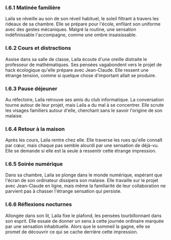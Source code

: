 ### I.6.1 Matinée familière

Laila se réveille au son de son réveil habituel, le soleil filtrant à travers les rideaux de sa chambre. Elle se prépare pour l'école, enfilant son uniforme avec des gestes mécaniques. Malgré la routine, une sensation indéfinissable l'accompagne, comme une ombre insaisissable.

### I.6.2 Cours et distractions

Assise dans sa salle de classe, Laila écoute d'une oreille distraite le professeur de mathématiques. Ses pensées vagabondent vers le projet de hack écologique qu'elle prépare avec Jean-Claude. Elle ressent une étrange tension, comme si quelque chose d'important allait se produire.

### I.6.3 Pause déjeuner

Au réfectoire, Laila retrouve ses amis du club informatique. La conversation tourne autour de leur projet, mais Laila a du mal à se concentrer. Elle scrute les visages familiers autour d'elle, cherchant sans le savoir l'origine de son malaise.

### I.6.4 Retour à la maison

Après les cours, Laila rentre chez elle. Elle traverse les rues qu'elle connaît par cœur, mais chaque pas semble alourdi par une sensation de déjà-vu. Elle se demande si elle est la seule à ressentir cette étrange impression.

### I.6.5 Soirée numérique

Dans sa chambre, Laila se plonge dans le monde numérique, espérant que l'écran de son ordinateur dissipera son malaise. Elle travaille sur le projet avec Jean-Claude en ligne, mais même la familiarité de leur collaboration ne parvient pas à chasser l'étrange sensation qui persiste.

### I.6.6 Réflexions nocturnes

Allongée dans son lit, Laila fixe le plafond, les pensées tourbillonnant dans son esprit. Elle essaie de donner un sens à cette journée ordinaire marquée par une sensation inhabituelle. Alors que le sommeil la gagne, elle se promet de découvrir ce qui se cache derrière cette impression.